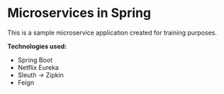# Microservices in Spring

This is a sample microservice application created for training purposes.

**Technologies used:**

- Spring Boot
- Netflix Eureka
- Sleuth -> Zipkin
- Feign